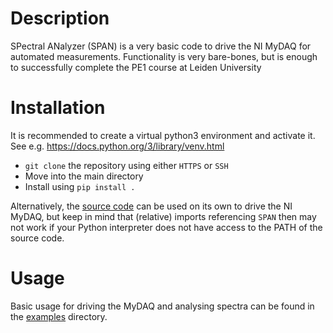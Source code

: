 # Description
SPectral ANalyzer (SPAN) is a very basic code to drive the NI MyDAQ for automated measurements. Functionality is very bare-bones, but is enough to successfully complete the PE1 course at Leiden University

# Installation
It is recommended to create a virtual python3 environment and activate it. See e.g. https://docs.python.org/3/library/venv.html
* `git clone` the repository using either `HTTPS` or `SSH`
* Move into the main directory
* Install using `pip install .`

Alternatively, the [source code](span) can be used on its own to drive the NI MyDAQ, but keep in mind that (relative) imports referencing `SPAN` then may not work if your Python interpreter does not have access to the PATH of the source code.

# Usage
Basic usage for driving the MyDAQ and analysing spectra can be found in the [examples](examples) directory.


